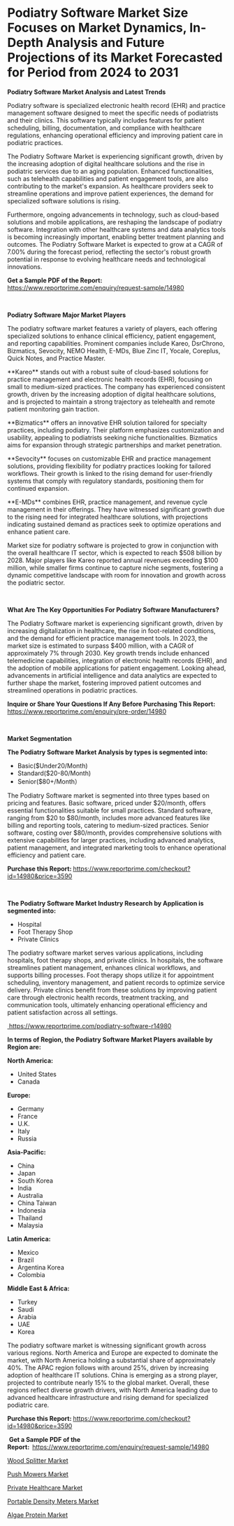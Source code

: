 <p><h1>Podiatry Software Market Size Focuses on Market Dynamics, In-Depth Analysis and Future Projections of its Market Forecasted for Period from 2024 to 2031</h1></p><p><strong>Podiatry Software Market Analysis and Latest Trends</strong></p>
<p><p>Podiatry software is specialized electronic health record (EHR) and practice management software designed to meet the specific needs of podiatrists and their clinics. This software typically includes features for patient scheduling, billing, documentation, and compliance with healthcare regulations, enhancing operational efficiency and improving patient care in podiatric practices.</p><p>The Podiatry Software Market is experiencing significant growth, driven by the increasing adoption of digital healthcare solutions and the rise in podiatric services due to an aging population. Enhanced functionalities, such as telehealth capabilities and patient engagement tools, are also contributing to the market's expansion. As healthcare providers seek to streamline operations and improve patient experiences, the demand for specialized software solutions is rising.</p><p>Furthermore, ongoing advancements in technology, such as cloud-based solutions and mobile applications, are reshaping the landscape of podiatry software. Integration with other healthcare systems and data analytics tools is becoming increasingly important, enabling better treatment planning and outcomes. The Podiatry Software Market is expected to grow at a CAGR of 7.00% during the forecast period, reflecting the sector's robust growth potential in response to evolving healthcare needs and technological innovations.</p></p>
<p><strong>Get a Sample PDF of the Report:&nbsp;</strong> <a href="https://www.reportprime.com/enquiry/request-sample/14980?utm_campaign=1091&utm_medium=2&utm_source=Github&utm_content=ia&utm_term=18102024&utm_id=podiatry-software">https://www.reportprime.com/enquiry/request-sample/14980</a></p>
<p>&nbsp;</p>
<p><strong>Podiatry Software Major Market Players</strong></p>
<p><p>The podiatry software market features a variety of players, each offering specialized solutions to enhance clinical efficiency, patient engagement, and reporting capabilities. Prominent companies include Kareo, DsrChrono, Bizmatics, Sevocity, NEMO Health, E-MDs, Blue Zinc IT, Yocale, Coreplus, Quick Notes, and Practice Master.</p><p>**Kareo** stands out with a robust suite of cloud-based solutions for practice management and electronic health records (EHR), focusing on small to medium-sized practices. The company has experienced consistent growth, driven by the increasing adoption of digital healthcare solutions, and is projected to maintain a strong trajectory as telehealth and remote patient monitoring gain traction.</p><p>**Bizmatics** offers an innovative EHR solution tailored for specialty practices, including podiatry. Their platform emphasizes customization and usability, appealing to podiatrists seeking niche functionalities. Bizmatics aims for expansion through strategic partnerships and market penetration.</p><p>**Sevocity** focuses on customizable EHR and practice management solutions, providing flexibility for podiatry practices looking for tailored workflows. Their growth is linked to the rising demand for user-friendly systems that comply with regulatory standards, positioning them for continued expansion.</p><p>**E-MDs** combines EHR, practice management, and revenue cycle management in their offerings. They have witnessed significant growth due to the rising need for integrated healthcare solutions, with projections indicating sustained demand as practices seek to optimize operations and enhance patient care.</p><p>Market size for podiatry software is projected to grow in conjunction with the overall healthcare IT sector, which is expected to reach $508 billion by 2028. Major players like Kareo reported annual revenues exceeding $100 million, while smaller firms continue to capture niche segments, fostering a dynamic competitive landscape with room for innovation and growth across the podiatric sector.</p></p>
<p>&nbsp;</p>
<p><strong>What Are The Key Opportunities For Podiatry Software Manufacturers?</strong></p>
<p><p>The Podiatry Software market is experiencing significant growth, driven by increasing digitalization in healthcare, the rise in foot-related conditions, and the demand for efficient practice management tools. In 2023, the market size is estimated to surpass $400 million, with a CAGR of approximately 7% through 2030. Key growth trends include enhanced telemedicine capabilities, integration of electronic health records (EHR), and the adoption of mobile applications for patient engagement. Looking ahead, advancements in artificial intelligence and data analytics are expected to further shape the market, fostering improved patient outcomes and streamlined operations in podiatric practices.</p></p>
<p><strong>Inquire or Share Your Questions If Any Before Purchasing This Report:</strong> <a href="https://www.reportprime.com/enquiry/pre-order/14980?utm_campaign=1091&utm_medium=2&utm_source=Github&utm_content=ia&utm_term=18102024&utm_id=podiatry-software">https://www.reportprime.com/enquiry/pre-order/14980</a></p>
<p>&nbsp;</p>
<p><strong>Market Segmentation</strong></p>
<p><strong>The Podiatry Software Market Analysis by types is segmented into:</strong></p>
<p><ul><li>Basic($Under20/Month)</li><li>Standard($20-80/Month)</li><li>Senior($80+/Month）</li></ul></p>
<p><p>The Podiatry Software market is segmented into three types based on pricing and features. Basic software, priced under $20/month, offers essential functionalities suitable for small practices. Standard software, ranging from $20 to $80/month, includes more advanced features like billing and reporting tools, catering to medium-sized practices. Senior software, costing over $80/month, provides comprehensive solutions with extensive capabilities for larger practices, including advanced analytics, patient management, and integrated marketing tools to enhance operational efficiency and patient care.</p></p>
<p><strong>Purchase this Report:&nbsp;</strong><a href="https://www.reportprime.com/checkout?id=14980&price=3590&utm_campaign=1091&utm_medium=2&utm_source=Github&utm_content=ia&utm_term=18102024&utm_id=podiatry-software">https://www.reportprime.com/checkout?id=14980&price=3590</a></p>
<p>&nbsp;</p>
<p><strong>The Podiatry Software Market Industry Research by Application is segmented into:</strong></p>
<p><ul><li>Hospital</li><li>Foot Therapy Shop</li><li>Private Clinics</li></ul></p>
<p><p>The podiatry software market serves various applications, including hospitals, foot therapy shops, and private clinics. In hospitals, the software streamlines patient management, enhances clinical workflows, and supports billing processes. Foot therapy shops utilize it for appointment scheduling, inventory management, and patient records to optimize service delivery. Private clinics benefit from these solutions by improving patient care through electronic health records, treatment tracking, and communication tools, ultimately enhancing operational efficiency and patient satisfaction across all settings.</p></p>
<p><a href="https://www.reportprime.com/podiatry-software-r14980?utm_campaign=1091&utm_medium=2&utm_source=Github&utm_content=ia&utm_term=18102024&utm_id=podiatry-software">&nbsp;https://www.reportprime.com/podiatry-software-r14980</a></p>
<p><strong>In terms of Region, the Podiatry Software Market Players available by Region are:</strong></p>
<p>
    <p> <strong> North America: </strong>
        <ul>
            <li>United States</li>
            <li>Canada</li>
        </ul>
        </p> 
    <p> <strong> Europe: </strong>
        <ul>
            <li>Germany</li>
            <li>France</li>
            <li>U.K.</li>
            <li>Italy</li>
            <li>Russia</li>
        </ul>
        </p> 
    <p> <strong> Asia-Pacific: </strong>
        <ul>
            <li>China</li>
            <li>Japan</li>
            <li>South Korea</li>
            <li>India</li>
            <li>Australia</li>
            <li>China Taiwan</li>
            <li>Indonesia</li>
            <li>Thailand</li>
            <li>Malaysia</li>
        </ul>
        </p> 
    <p> <strong> Latin America: </strong>
        <ul>
            <li>Mexico</li>
            <li>Brazil</li>
            <li>Argentina Korea</li>
            <li>Colombia</li>
        </ul>
        </p> 
    <p> <strong> Middle East & Africa: </strong>
        <ul>
            <li>Turkey</li>
            <li>Saudi</li>
            <li>Arabia</li>
            <li>UAE</li>
            <li>Korea</li>
        </ul>
    </p>
    </p>
<p><p>The podiatry software market is witnessing significant growth across various regions. North America and Europe are expected to dominate the market, with North America holding a substantial share of approximately 40%. The APAC region follows with around 25%, driven by increasing adoption of healthcare IT solutions. China is emerging as a strong player, projected to contribute nearly 15% to the global market. Overall, these regions reflect diverse growth drivers, with North America leading due to advanced healthcare infrastructure and rising demand for specialized podiatric care.</p></p>
<p><strong>Purchase this Report: </strong><a href="https://www.reportprime.com/checkout?id=14980&price=3590&utm_campaign=1091&utm_medium=2&utm_source=Github&utm_content=ia&utm_term=18102024&utm_id=podiatry-software">https://www.reportprime.com/checkout?id=14980&price=3590</a></p>
<p>&nbsp;<strong>Get a Sample PDF of the Report:&nbsp;&nbsp;</strong><a href="https://www.reportprime.com/enquiry/request-sample/14980?utm_campaign=1091&utm_medium=2&utm_source=Github&utm_content=ia&utm_term=18102024&utm_id=podiatry-software">https://www.reportprime.com/enquiry/request-sample/14980</a></p>
<p><strong></strong></p>
<p><p><a href="https://issuu.com/reportprime-2/docs/wood-splitter-market-size-2030.pptx_9547737f75c360?utm_campaign=1091&utm_medium=2&utm_source=Github&utm_content=ia&utm_term=18102024&utm_id=podiatry-software">Wood Splitter Market</a></p><p><a href="https://issuu.com/reportprime-2/docs/push-mowers-market-size-2030.pptx_e1a2b67cc9bac2?utm_campaign=1091&utm_medium=2&utm_source=Github&utm_content=ia&utm_term=18102024&utm_id=podiatry-software">Push Mowers Market</a></p><p><a href="https://github.com/whitbyuhringenn/Market-Research-Report-List-1/blob/main/private-healthcare-market.md?utm_campaign=1091&utm_medium=2&utm_source=Github&utm_content=ia&utm_term=18102024&utm_id=podiatry-software">Private Healthcare Market</a></p><p><a href="https://www.linkedin.com/pulse/future-portable-density-meters-market-global-forecast-trends-hzubf?utm_campaign=1091&utm_medium=2&utm_source=Github&utm_content=ia&utm_term=18102024&utm_id=podiatry-software">Portable Density Meters Market</a></p><p><a href="https://www.linkedin.com/pulse/global-algae-protein-market-trends-analysis-future-growth-cbduc?utm_campaign=1091&utm_medium=2&utm_source=Github&utm_content=ia&utm_term=18102024&utm_id=podiatry-software">Algae Protein Market</a></p></p>